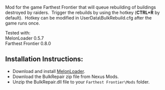 ﻿Mod for the game Farthest Frontier that will queue rebuilding of buildings destroyed by raiders.  Trigger the rebuilds by using the hotkey (**CTRL+R** by default).  Hotkey can be modified in UserData\BulkRebuild.cfg after the game runs once.

Tested with:  
MelonLoader 0.5.7  
Farthest Frontier 0.8.0

## Installation Instructions:

* Download and install [MelonLoader](https://github.com/LavaGang/MelonLoader).﻿﻿
* Download the BulkRepair zip file from Nexus Mods.
* Unzip the BulkRepair.dll file to your `Farthest Frontier\Mods` folder.

